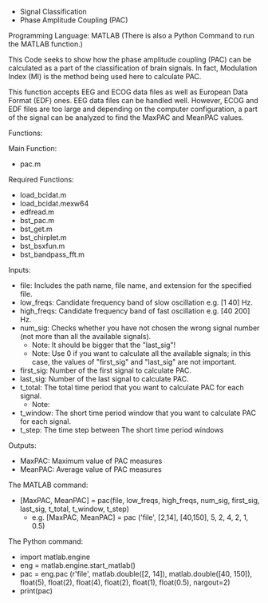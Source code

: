 - Signal Classification
- Phase Amplitude Coupling (PAC)


Programming Language: MATLAB
(There is also a Python Command to run the MATLAB function.)

This Code seeks to show how the phase amplitude coupling (PAC) can be calculated as a part of the classification of brain signals. In fact, Modulation Index (MI) is the method being used here to calculate PAC.

This function accepts EEG and ECOG data files as well as European Data Format (EDF) ones. 
EEG data files can be handled well. However, ECOG and EDF files are too large and depending on the computer configuration, a part of the signal can be analyzed to find the MaxPAC and MeanPAC values.

Functions:

Main Function:
-	pac.m

Required Functions:
-	load_bcidat.m
-	load_bcidat.mexw64
-	edfread.m
-	bst_pac.m
-	bst_get.m
-	bst_chirplet.m
-	bst_bsxfun.m
-	bst_bandpass_fft.m

Inputs:
- file: Includes the path name, file name, and extension for the specified file.
- low_freqs: Candidate frequency band of slow oscillation e.g. [1 40] Hz.
- high_freqs: Candidate frequency band of fast oscillation e.g. [40 200] Hz.
- num_sig: Checks whether you have not chosen the wrong signal number (not more than all the available signals).
  - Note: It should be bigger that the "last_sig"!
  - Note: Use 0 if you want to calculate all the available signals; in this case, the values of "first_sig" and "last_sig" are not important.
- first_sig: Number of the first signal to calculate PAC.
- last_sig: Number of the last signal to calculate PAC.
- t_total: The total time period that you want to calculate PAC for each signal.
  - Note:
- t_window: The short time period window that you want to calculate PAC for each signal.
- t_step: The time step between The short time period windows

Outputs:
- MaxPAC: Maximum value of PAC measures
- MeanPAC: Average value of PAC measures

The MATLAB command:
- [MaxPAC, MeanPAC] = pac(file, low_freqs, high_freqs, num_sig, first_sig, last_sig, t_total, t_window, t_step)
  - e.g. [MaxPAC, MeanPAC] = pac ('file', [2,14], [40,150], 5, 2, 4, 2, 1, 0.5)

The Python command:
- import matlab.engine
- eng = matlab.engine.start_matlab()
- pac = eng.pac (r'file', matlab.double([2, 14]), matlab.double([40, 150]), float(5), float(2), float(4), float(2), float(1), float(0.5), nargout=2)
- print(pac)
